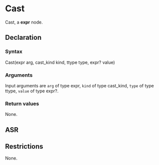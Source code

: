 <!-- This is an automatically generated file. Do not edit it manually. -->

# Cast

Cast, a **expr** node.

## Declaration

### Syntax

Cast(expr arg, cast_kind kind, ttype type, expr? value)

### Arguments
Input arguments are `arg` of type expr, `kind` of type cast_kind, `type` of type ttype, `value` of type expr?.

### Return values

None.

## ASR

<!-- Generate ASR using pickle. -->

## Restrictions

<!-- Generated from asr_verify.cpp. -->
None.